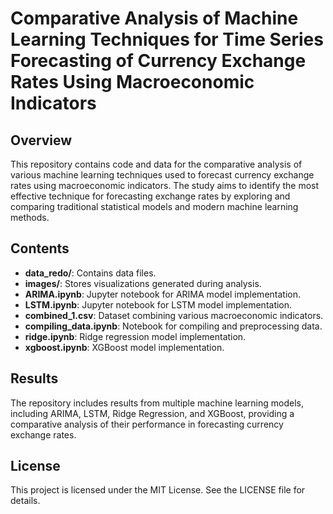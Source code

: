 # Comparative Analysis of Machine Learning Techniques for Time Series Forecasting of Currency Exchange Rates Using Macroeconomic Indicators

## Overview

This repository contains code and data for the comparative analysis of various machine learning techniques used to forecast currency exchange rates using macroeconomic indicators. The study aims to identify the most effective technique for forecasting exchange rates by exploring and comparing traditional statistical models and modern machine learning methods.

## Contents

- **data_redo/**: Contains data files.
- **images/**: Stores visualizations generated during analysis.
- **ARIMA.ipynb**: Jupyter notebook for ARIMA model implementation.
- **LSTM.ipynb**: Jupyter notebook for LSTM model implementation.
- **combined_1.csv**: Dataset combining various macroeconomic indicators.
- **compiling_data.ipynb**: Notebook for compiling and preprocessing data.
- **ridge.ipynb**: Ridge regression model implementation.
- **xgboost.ipynb**: XGBoost model implementation.

## Results

The repository includes results from multiple machine learning models, including ARIMA, LSTM, Ridge Regression, and XGBoost, providing a comparative analysis of their performance in forecasting currency exchange rates.

## License

This project is licensed under the MIT License. See the LICENSE file for details.

